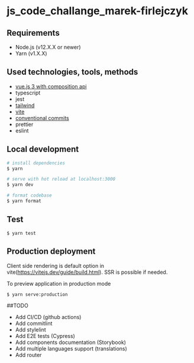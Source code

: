 # js_code_challange_marek-firlejczyk
## Requirements

- Node.js (v12.X.X or newer)
- Yarn (v1.X.X)

## Used technologies, tools, methods

- [vue.js 3 with composition api](https://v3.vuejs.org/guide/composition-api-introduction.html)
- typescript
- jest
- [tailwind](https://tailwindcss.com/docs)
- [vite](https://vitejs.dev/)
- [conventional commits](https://highlab.pl/conventional-commits/)
- prettier
- eslint
  
## Local development

```bash
# install dependencies
$ yarn

# serve with hot reload at localhost:3000
$ yarn dev

# format codebase
$ yarn format
```

## Test
```
$ yarn test
```

## Production deployment
Client side rendering is default option in vite(https://vitejs.dev/guide/build.html). SSR is possible if needed. 

To preview application in production mode
```
$ yarn serve:production
```

##TODO
- Add CI/CD (github actions)
- Add commitlint
- Add stylelint
- Add E2E tests (Cypress)
- Add components documentation (Storybook)
- Add multiple languages support (translations)
- Add router
